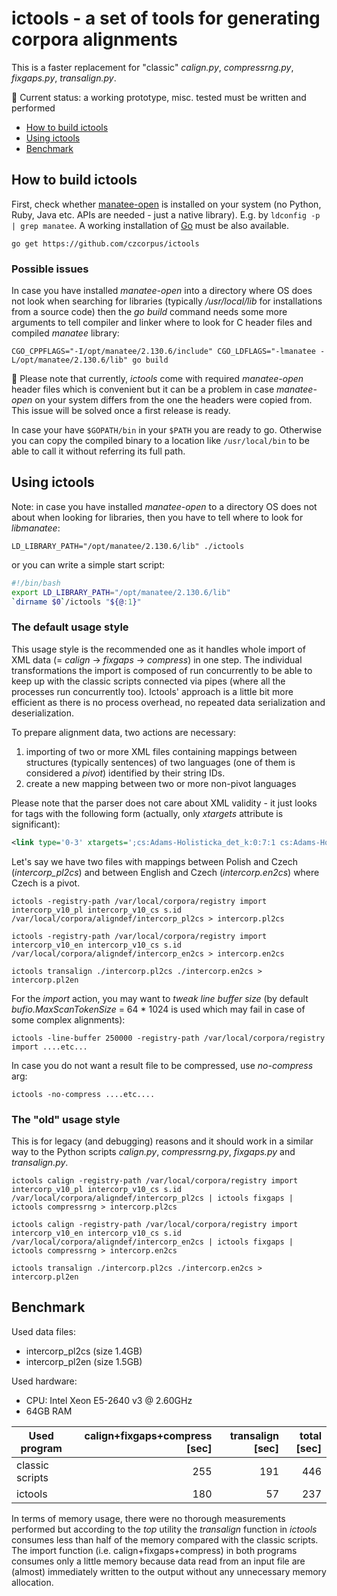 # ictools - a set of tools for generating corpora alignments

This is a faster replacement for "classic" *calign.py*, *compressrng.py*, *fixgaps.py*, *transalign.py*.

:construction: Current status: a working prototype, misc. tested must be written and performed

* [How to build ictools](#how_to_build_ictools)
* [Using ictools](#using_ictools)
* [Benchmark](#benchmark)

<a name="how_to_build_ictools"></a>
## How to build ictools

First, check whether [manatee-open](https://nlp.fi.muni.cz/trac/noske/wiki/Downloads) is installed
on your system (no Python, Ruby, Java etc. APIs are needed - just a native library).
E.g. by `ldconfig -p | grep manatee`. A working installation of [Go](https://www.golang.org) must be
also available.

```
go get https://github.com/czcorpus/ictools
```

### Possible issues

In case you have installed *manatee-open* into a directory where OS does not look when searching for libraries
(typically */usr/local/lib* for installations from a source code) then the *go build*
command needs some more arguments to tell compiler and linker where to look for C header files and
compiled *manatee* library:

```
CGO_CPPFLAGS="-I/opt/manatee/2.130.6/include" CGO_LDFLAGS="-lmanatee -L/opt/manatee/2.130.6/lib" go build
```

:construction_worker: Please note that currently, *ictools* come with required *manatee-open* header
files which is convenient but it can be a problem in case *manatee-open* on your system differs from
the one the headers were copied from.
This issue will be solved once a first release is ready.

In case your have `$GOPATH/bin` in your `$PATH` you are ready to go. Otherwise you can copy the
compiled binary to a location like `/usr/local/bin` to be able to call it without referring its full
path.

<a name="using_ictools"></a>
## Using ictools

Note: in case you have installed *manatee-open* to a directory OS does not about when looking for
libraries, then you have to tell where to look for *libmanatee*:

```
LD_LIBRARY_PATH="/opt/manatee/2.130.6/lib" ./ictools
```

or you can write a simple start script:

```bash
#!/bin/bash
export LD_LIBRARY_PATH="/opt/manatee/2.130.6/lib"
`dirname $0`/ictools "${@:1}"
```

### The default usage style

This usage style is the recommended one as it handles whole import of XML data
(= *calign* -> *fixgaps* -> *compress*) in one step. The individual transformations the import
is composed of run concurrently to be able to keep up with the classic scripts connected via
pipes (where all the processes run concurrently too). Ictools' approach is a little bit more
efficient as there is no process overhead, no repeated data serialization and deserialization.

To prepare alignment data, two actions are necessary:

1. importing of two or more XML files containing mappings between structures (typically sentences) of
   two languages (one of them is considered a *pivot*) identified by their string IDs.
2. create a new mapping between two or more non-pivot languages

Please note that the parser does not care about XML validity - it just looks for tags with the
following form (actually, only *xtargets* attribute is significant):

```xml
<link type='0-3' xtargets=';cs:Adams-Holisticka_det_k:0:7:1 cs:Adams-Holisticka_det_k:0:7:2 cs:Adams-Holisticka_det_k:0:7:3' status='man'/>
```


Let's say we have two files with mappings between Polish and Czech (*intercorp_pl2cs*) and between
English and Czech (*intercorp.en2cs*) where Czech is a pivot.

```
ictools -registry-path /var/local/corpora/registry import intercorp_v10_pl intercorp_v10_cs s.id /var/local/corpora/aligndef/intercorp_pl2cs > intercorp.pl2cs

ictools -registry-path /var/local/corpora/registry import intercorp_v10_en intercorp_v10_cs s.id /var/local/corpora/aligndef/intercorp_en2cs > intercorp.en2cs

ictools transalign ./intercorp.pl2cs ./intercorp.en2cs > intercorp.pl2en
```

For the *import* action, you may want to *tweak line buffer size* (by default *bufio.MaxScanTokenSize* = 64 * 1024
is used which may fail in case of some complex alignments):

```
ictools -line-buffer 250000 -registry-path /var/local/corpora/registry import ....etc...
```

In case you do not want a result file to be compressed, use *no-compress* arg:

```
ictools -no-compress ....etc....
```

### The "old" usage style

This is for legacy (and debugging) reasons and it should work in a similar way to the Python scripts
*calign.py*, *compressrng.py*, *fixgaps.py* and *transalign.py*.

```
ictools calign -registry-path /var/local/corpora/registry import intercorp_v10_pl intercorp_v10_cs s.id /var/local/corpora/aligndef/intercorp_pl2cs | ictools fixgaps | ictools compressrng > intercorp.pl2cs

ictools calign -registry-path /var/local/corpora/registry import intercorp_v10_en intercorp_v10_cs s.id /var/local/corpora/aligndef/intercorp_en2cs | ictools fixgaps | ictools compressrng > intercorp.en2cs

ictools transalign ./intercorp.pl2cs ./intercorp.en2cs > intercorp.pl2en
```

<a name="benchmark"></a>
## Benchmark

Used data files:
  * intercorp_pl2cs (size 1.4GB)
  * intercorp_pl2en (size 1.5GB)

Used hardware:
  * CPU: Intel Xeon E5-2640 v3 @ 2.60GHz
  * 64GB RAM


| Used program  | calign+fixgaps+compress [sec] | transalign [sec] | total [sec]  |
----------------|------------------------------:|-----------------:|-------------:|
classic scripts |  255                          | 191              | 446          |
ictools         |  180                          | 57               | 237          |

In terms of memory usage, there were no thorough measurements performed but according to the *top*
utility the *transalign* function in *ictools* consumes less than half of the memory compared
with the classic scripts. The import function (i.e. calign+fixgaps+compress) in both programs
consumes only a little memory because data read from an input file are (almost) immediately written
to the output without any unnecessary memory allocation.
